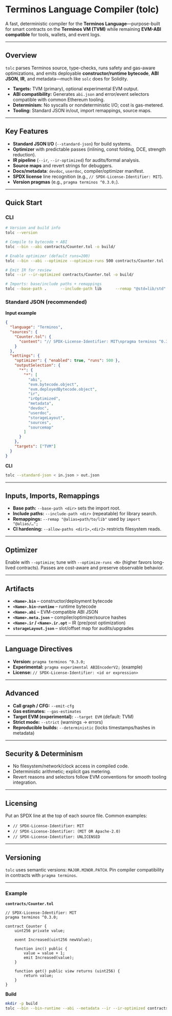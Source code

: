# Terminos Language Compiler (tolc)

A fast, deterministic compiler for the **Terminos Language**—purpose-built for smart contracts on the **Terminos VM (TVM)** while remaining **EVM-ABI compatible** for tools, wallets, and event logs.

---

## Overview

`tolc` parses Terminos source, type-checks, runs safety and gas-aware optimizations, and emits deployable **constructor/runtime bytecode**, **ABI JSON**, **IR**, and metadata—much like `solc` does for Solidity.

- **Targets:** TVM (primary), optional experimental EVM output.
- **ABI compatibility:** Generates `abi.json` and error/event selectors compatible with common Ethereum tooling.
- **Determinism:** No syscalls or nondeterministic I/O; cost is gas-metered.
- **Tooling:** Standard JSON in/out, import remappings, source maps.

---

## Key Features

- **Standard JSON I/O** (`--standard-json`) for build systems.
- **Optimizer** with predictable passes (inlining, const folding, DCE, strength reduction).
- **IR pipeline** (`--ir`, `--ir-optimized`) for audits/formal analysis.
- **Source maps** and revert strings for debuggers.
- **Docs/metadata**: `devdoc`, `userdoc`, compiler/optimizer manifest.
- **SPDX license** line recognition (e.g., `// SPDX-License-Identifier: MIT`).
- **Version pragmas** (e.g., `pragma terminos ^0.3.0;`).

---

## Quick Start

### CLI

```bash
# Version and build info
tolc --version

# Compile to bytecode + ABI
tolc --bin --abi contracts/Counter.tol -o build/

# Enable optimizer (default runs=200)
tolc --bin --abi --optimize --optimize-runs 500 contracts/Counter.tol -o build/

# Emit IR for review
tolc --ir --ir-optimized contracts/Counter.tol -o build/

# Imports: base/include paths + remappings
tolc --base-path .      --include-path lib      --remap "@std=lib/std"      --bin --abi contracts/App.tol -o build/
```

### Standard JSON (recommended)

**Input example**
```json
{
  "language": "Terminos",
  "sources": {
    "Counter.tol": {
      "content": "// SPDX-License-Identifier: MIT\npragma terminos ^0.3.0;\ncontract Counter { uint256 private v; function inc() public { v += 1; } function get() public view returns(uint256){ return v; } }"
    }
  },
  "settings": {
    "optimizer": { "enabled": true, "runs": 500 },
    "outputSelection": {
      "*": {
        "*": [
          "abi",
          "evm.bytecode.object",
          "evm.deployedBytecode.object",
          "ir",
          "irOptimized",
          "metadata",
          "devdoc",
          "userdoc",
          "storageLayout",
          "sources",
          "sourcemap"
        ]
      }
    },
    "targets": ["TVM"]
  }
}
```

**CLI**
```bash
tolc --standard-json < in.json > out.json
```

---

## Inputs, Imports, Remappings

- **Base path:** `--base-path <dir>` sets the import root.
- **Include paths:** `--include-path <dir>` (repeatable) for library search.
- **Remappings:** `--remap "@alias=path/to/lib"` used by `import "@alias/…";`
- **CI hardening:** `--allow-paths <dir1>,<dir2>` restricts filesystem reads.

---

## Optimizer

Enable with `--optimize`; tune with `--optimize-runs <N>` (higher favors long-lived contracts). Passes are cost-aware and preserve observable behavior.

---

## Artifacts

- **`<Name>.bin`** – constructor/deployment bytecode  
- **`<Name>.bin-runtime`** – runtime bytecode  
- **`<Name>.abi`** – EVM-compatible ABI JSON  
- **`<Name>.meta.json`** – compiler/optimizer/source hashes  
- **`<Name>.ir` / `<Name>.ir.opt`** – IR (pre/post optimization)  
- **`storageLayout.json`** – slot/offset map for audits/upgrades

---

## Language Directives

- **Version:** `pragma terminos ^0.3.0;`
- **Experimental:** `pragma experimental ABIEncoderV2;` (example)
- **License:** `// SPDX-License-Identifier: <id or expression>`

---

## Advanced

- **Call graph / CFG:** `--emit-cfg`
- **Gas estimates:** `--gas-estimates`
- **Target EVM (experimental):** `--target EVM` (default: TVM)
- **Strict mode:** `--strict` (warnings → errors)
- **Reproducible builds:** `--deterministic` (locks timestamps/hashes in metadata)

---

## Security & Determinism

- No filesystem/network/clock access in compiled code.
- Deterministic arithmetic; explicit gas metering.
- Revert reasons and selectors follow EVM conventions for smooth tooling integration.

---

## Licensing

Put an SPDX line at the top of each source file. Common examples:

- `// SPDX-License-Identifier: MIT`
- `// SPDX-License-Identifier: (MIT OR Apache-2.0)`
- `// SPDX-License-Identifier: UNLICENSED`

---

## Versioning

`tolc` uses semantic versions: `MAJOR.MINOR.PATCH`. Pin compiler compatibility in contracts with `pragma terminos`.

---

### Example

**`contracts/Counter.tol`**
```
// SPDX-License-Identifier: MIT
pragma terminos ^0.3.0;

contract Counter {
    uint256 private value;

    event Increased(uint256 newValue);

    function inc() public {
        value = value + 1;
        emit Increased(value);
    }

    function get() public view returns (uint256) {
        return value;
    }
}
```

**Build**
```bash
mkdir -p build
tolc --bin --bin-runtime --abi --metadata --ir --ir-optimized contracts/Counter.tol -o build/
```

